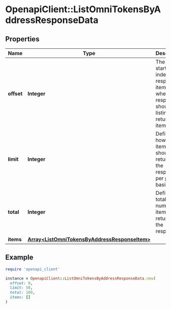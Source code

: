 # OpenapiClient::ListOmniTokensByAddressResponseData

## Properties

| Name | Type | Description | Notes |
| ---- | ---- | ----------- | ----- |
| **offset** | **Integer** | The starting index of the response items, i.e. where the response should start listing the returned items. |  |
| **limit** | **Integer** | Defines how many items should be returned in the response per page basis. |  |
| **total** | **Integer** | Defines the total number of items returned in the response. |  |
| **items** | [**Array&lt;ListOmniTokensByAddressResponseItem&gt;**](ListOmniTokensByAddressResponseItem.md) |  |  |

## Example

```ruby
require 'openapi_client'

instance = OpenapiClient::ListOmniTokensByAddressResponseData.new(
  offset: 0,
  limit: 50,
  total: 100,
  items: []
)
```

